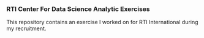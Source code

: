 ### RTI Center For Data Science Analytic Exercises

This repository contains an exercise I worked on for RTI International during my recruitment.
